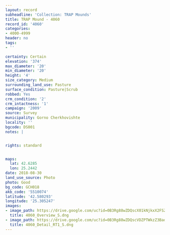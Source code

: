```yaml
---
layout: record
subheadline: 'Collection: TRAP Mounds'
title: TRAP Mound - 4060
record_id: '4060'
categories:
- 4000-4999
header: no
tags:
- ''

certainty: Certain
elevation: '374'
max_diameter: '20'
min_diameter: '20'
height: '4'
size_category: Medium
surrounding_land_use: Pasture
surface_condition: Pasture|Scrub
robbed: Yes
crm_condition: '2'
crm_intactness: '1'
campaign: '2009'
source: Survey
municipality: Gorno Cherkhovishte
locality: ''
bgcode: DS001
notes: |


rights: standard


maps:
  lat: 42.6285
  lon: 25.2442
date: 2018-08-30
land_use_source: Photo
photo: Good
bg_code: GCH018
akb_code: '5510074'
latitude: '42.580293'
longitude: '25.305247'
images:
- image_path: https://drive.google.com/uc?id=0B3Rg88wZDQscX01kNjkxX2FSZTA
  title: 4060_Overview_S.dng
- image_path: https://drive.google.com/uc?id=0B3Rg88wZDQscVDZPTWkzZ3BadlE
  title: 4060_Detail_RT1_S.dng
---
```

